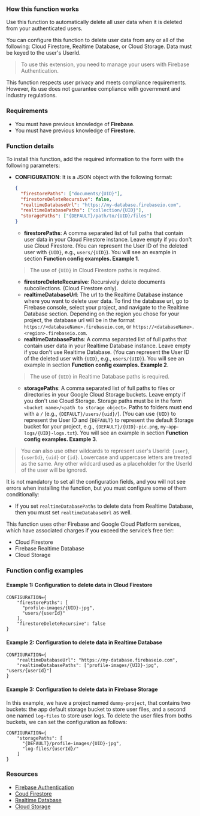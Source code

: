 ### How this function works

Use this function to automatically delete all user data when it is deleted from your authenticated users.

You can configure this function to delete user data from any or all of the following: Cloud Firestore, Realtime Database, or Cloud Storage. Data must be keyed to the user's UserId.

>To use this extension, you need to manage your users with Firebase Authentication.

This function respects user privacy and meets compliance requirements. However, its use does not guarantee compliance with government and industry regulations.

### Requirements

- You must have previous knowledge of **Firebase**.
- You must have previous knowledge of **Firestore**.

### Function details

To install this function, add the required information to the form with the following parameters:

- **CONFIGURATION**: It is a JSON object with the following format:

    ```json
    {
      "firestorePaths": ["documents/{UID}"],
      "firestoreDeleteRecursive": false,
      "realtimeDatabaseUrl": "https://my-database.firebaseio.com",
      "realtimeDatabasePaths": ["collection/{UID}"],
      "storagePaths": ["{DEFAULT}/path/to/{UID}/files"]
    }
    ```

  - **firestorePaths**: A comma separated list of full paths that contain user data in your Cloud Firestore instance. Leave empty if you don't use Cloud Firestore. (You can represent the User ID of the deleted user with `{UID}`, e.g., `users/{UID}`). You will see an example in section **Function config examples. Example 1**.

  >The use of `{UID}` in Cloud Firestore paths is required.

  - **firestoreDeleteRecursive**: Recursively delete documents subcollections. (Cloud Firestore only).
  - **realtimeDatabaseUrl**: The url to the Realtime Database instance where you want to delete user data. To find the database url, go to Firebase console, select your project, and navigate to the Realtime Database section. Depending on the region you chose for your project, the database url will be in the format `https://<databaseName>.firebaseio.com`, or `https://<databaseName>.<region>.firebaseio.com`.
  - **realtimeDatabasePaths**: A comma separated list of full paths that contain user data in your Realtime Database instance. Leave empty if you don't use Realtime Database. (You can represent the User ID of the deleted user with `{UID}`, e.g., `users/{UID}`). You will see an example in section **Function config examples. Example 2**.

  >The use of `{UID}` in Realtime Database paths is required.

  - **storagePaths**: A comma separated list of full paths to files or directories in your Google Cloud Storage buckets. Leave empty if you don't use Cloud Storage. Storage paths must be in the form `<bucket name>/<path to storage object>`. Paths to folders must end with a `/` (e.g., `{DEFAULT}/users/{uid}/`). (You can use `{UID}` to represent the User ID and `{DEFAULT}` to represent the default Storage bucket for your project, e.g., `{DEFAULT}/{UID}-pic.png`, `my-app-logs/{UID}-logs.txt`). You will see an example in section **Function config examples. Example 3**.

>You can also use other wildcards to represent user's UserId: `{user}`, `{userId}`, `{uid}` or `{id}`. Lowercase and uppercase letters are treated as the same. Any other wildcard used as a placeholder for the UserId of the user will be ignored.

It is not mandatory to set all the configuration fields, and you will not see errors when installing the function, but you must configure some of them conditionally:

- If you set `realtimeDatabasePaths` to delete data from Realtime Database, then you must set `realtimeDatabaseUrl` as well.

This function uses other Firebase and Google Cloud Platform services, which have associated charges if you exceed the service’s free tier:

- Cloud Firestore
- Firebase Realtime Database
- Cloud Storage

### Function config examples

#### Example 1: Configuration to delete data in Cloud Firestore

```text
CONFIGURATION={
    "firestorePaths": [
      "profile-images/{UID}-jpg",
      "users/{userId}"
    ],
    "firestoreDeleteRecursive": false
}
```

#### Example 2: Configuration to delete data in Realtime Database

```text
CONFIGURATION={
    "realtimeDatabaseUrl": "https://my-database.firebaseio.com",
    "realtimeDatabasePaths": ["profile-images/{UID}-jpg", "users/{userId}"]
}
```

#### Example 3: Configuration to delete data in Firebase Storage

In this example, we have a project named `dummy-project`, that contains two buckets: the app default storage bucket to store user files, and a second one named `log-files` to store user logs. To delete the user files from boths buckets, we can set the configuration as follows:

```text
CONFIGURATION={
    "storagePaths": [
      "{DEFAULT}/profile-images/{UID}-jpg",
      "log-files/{userId}/"
    ]
}
```

### Resources

- [Firebase Authentication](https://firebase.google.com/docs/auth)
- [Coud Firestore](https://firebase.google.com/docs/firestore)
- [Realtime Database](https://firebase.google.com/docs/database)
- [Cloud Storage](https://firebase.google.com/docs/storage)

